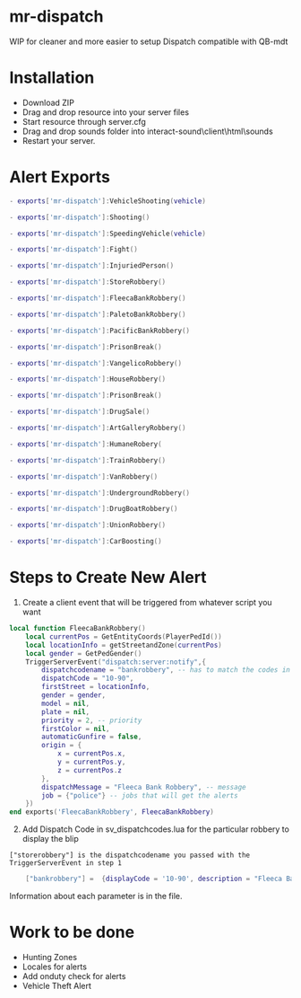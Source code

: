 # mr-dispatch

WIP for cleaner and more easier to setup Dispatch compatible with QB-mdt

# Installation
* Download ZIP
* Drag and drop resource into your server files
* Start resource through server.cfg
* Drag and drop sounds folder into interact-sound\client\html\sounds
* Restart your server.


# Alert Exports
```lua
- exports['mr-dispatch']:VehicleShooting(vehicle)

- exports['mr-dispatch']:Shooting()

- exports['mr-dispatch']:SpeedingVehicle(vehicle)

- exports['mr-dispatch']:Fight()

- exports['mr-dispatch']:InjuriedPerson()

- exports['mr-dispatch']:StoreRobbery()

- exports['mr-dispatch']:FleecaBankRobbery()

- exports['mr-dispatch']:PaletoBankRobbery()

- exports['mr-dispatch']:PacificBankRobbery()

- exports['mr-dispatch']:PrisonBreak()

- exports['mr-dispatch']:VangelicoRobbery()

- exports['mr-dispatch']:HouseRobbery()

- exports['mr-dispatch']:PrisonBreak()

- exports['mr-dispatch']:DrugSale()

- exports['mr-dispatch']:ArtGalleryRobbery()

- exports['mr-dispatch']:HumaneRobery(

- exports['mr-dispatch']:TrainRobbery()

- exports['mr-dispatch']:VanRobbery()

- exports['mr-dispatch']:UndergroundRobbery()

- exports['mr-dispatch']:DrugBoatRobbery()

- exports['mr-dispatch']:UnionRobbery()

- exports['mr-dispatch']:CarBoosting()
```

# Steps to Create New Alert

1. Create a client event that will be triggered from whatever script you want

```lua
local function FleecaBankRobbery()
    local currentPos = GetEntityCoords(PlayerPedId())
    local locationInfo = getStreetandZone(currentPos)
    local gender = GetPedGender()
    TriggerServerEvent("dispatch:server:notify",{
        dispatchcodename = "bankrobbery", -- has to match the codes in sv_dispatchcodes.lua so that it generates the right blip
        dispatchCode = "10-90",
        firstStreet = locationInfo,
        gender = gender,
        model = nil,
        plate = nil,
        priority = 2, -- priority
        firstColor = nil,
        automaticGunfire = false,
        origin = {
            x = currentPos.x,
            y = currentPos.y,
            z = currentPos.z
        },
        dispatchMessage = "Fleeca Bank Robbery", -- message
        job = {"police"} -- jobs that will get the alerts
    })
end exports('FleecaBankRobbery', FleecaBankRobbery)
```

2. Add Dispatch Code in sv_dispatchcodes.lua for the particular robbery to display the blip

`["storerobbery"] is the dispatchcodename you passed with the TriggerServerEvent in step 1`
```lua
	["bankrobbery"] =  {displayCode = '10-90', description = "Fleeca Bank Robbery In Progress", radius = 0, recipientList = {'police'}, blipSprite = 500, blipColour = 2, blipScale = 1.5, blipLength = 2, sound = "robberysound"},
```

Information about each parameter is in the file.


# Work to be done

* Hunting Zones
* Locales for alerts
* Add onduty check for alerts
* Vehicle Theft Alert
